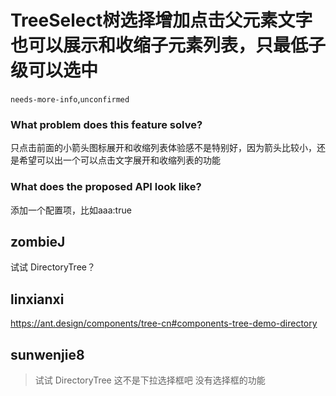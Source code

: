 # TreeSelect树选择增加点击父元素文字也可以展示和收缩子元素列表，只最低子级可以选中

`needs-more-info`,`unconfirmed`

### What problem does this feature solve?

只点击前面的小箭头图标展开和收缩列表体验感不是特别好，因为箭头比较小，还是希望可以出一个可以点击文字展开和收缩列表的功能

### What does the proposed API look like?

添加一个配置项，比如aaa:true

<!-- generated by ant-design-issue-helper. DO NOT REMOVE -->

## zombieJ

试试 DirectoryTree？

## linxianxi

https://ant.design/components/tree-cn#components-tree-demo-directory

## sunwenjie8

> 试试 DirectoryTree
> 这不是下拉选择框吧 没有选择框的功能
